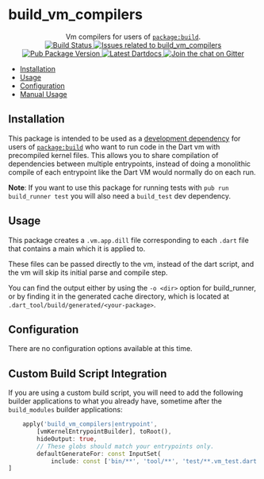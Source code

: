 # build_vm_compilers

<p align="center">
  Vm compilers for users of <a href="https://pub.dartlang.org/packages/build"><code>package:build</code></a>.
  <br>
  <a href="https://travis-ci.org/dart-lang/build">
    <img src="https://travis-ci.org/dart-lang/build.svg?branch=master" alt="Build Status" />
  </a>
  <a href="https://github.com/dart-lang/build/labels/package%3A%20build_vm_compilers">
    <img src="https://img.shields.io/github/issues-raw/dart-lang/build/package%3A%20build_vm_compilers.svg" alt="Issues related to build_vm_compilers" />
  </a>
  <a href="https://pub.dartlang.org/packages/build_vm_compilers">
    <img src="https://img.shields.io/pub/v/build_vm_compilers.svg" alt="Pub Package Version" />
  </a>
  <a href="https://pub.dartlang.org/documentation/build_vm_compilers/latest">
    <img src="https://img.shields.io/badge/dartdocs-latest-blue.svg" alt="Latest Dartdocs" />
  </a>
  <a href="https://gitter.im/dart-lang/build">
    <img src="https://badges.gitter.im/dart-lang/build.svg" alt="Join the chat on Gitter" />
  </a>
</p>

* [Installation](#installation)
* [Usage](#usage)
* [Configuration](#configuration)
* [Manual Usage](#manual-usage)

## Installation

This package is intended to be used as a [development dependency][] for users
of [`package:build`][] who want to run code in the Dart vm with precompiled
kernel files. This allows you to share compilation of dependencies between
multiple entrypoints, instead of doing a monolithic compile of each entrypoint
like the Dart VM would normally do on each run.

**Note**: If you want to use this package for running tests with
`pub run build_runner test` you will also need a `build_test` dev dependency.

## Usage

This package creates a `.vm.app.dill` file corresponding to each `.dart` file
that contains a main which it is applied to.

These files can be passed directly to the vm, instead of the dart script, and
the vm will skip its initial parse and compile step.

You can find the output either by using the `-o <dir>` option for build_runner,
or by finding it in the generated cache directory, which is located at
`.dart_tool/build/generated/<your-package>`.

## Configuration

There are no configuration options available at this time.

## Custom Build Script Integration

If you are using a custom build script, you will need to add the following
builder applications to what you already have, sometime after the
`build_modules` builder applications:

```dart
    apply('build_vm_compilers|entrypoint',
        [vmKernelEntrypointBuilder], toRoot(),
        hideOutput: true,
        // These globs should match your entrypoints only.
        defaultGenerateFor: const InputSet(
            include: const ['bin/**', 'tool/**', 'test/**.vm_test.dart'])),
]
```

[development dependency]: https://www.dartlang.org/tools/pub/dependencies#dev-dependencies
[`package:build`]: https://pub.dartlang.org/packages/build

